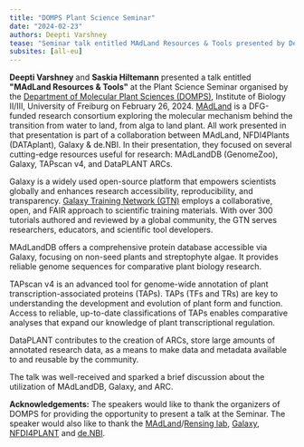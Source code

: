 ```yaml
---
title: "DOMPS Plant Science Seminar"
date: "2024-02-23"
authors: Deepti Varshney
tease: "Seminar talk entitled MAdLand Resources & Tools presented by Deepti Varshney and Saskia Hiltemann"
subsites: [all-eu]
---
```



**Deepti Varshney** and **Saskia Hiltemann** presented a talk entitled **"MAdLand Resources & Tools"** at the Plant Science Seminar organised by the [Department of Molecular Plant Sciences (DOMPS)](http://www.plantphotobiology.org/DOMPS/Plant_Science_Seminar.php), Institute of Biology II/III, University of Freiburg on February 26, 2024. [MAdLand](https://madland.science/) is a DFG-funded research consortium exploring the molecular mechanism behind the transition from water to land, from alga to land plant. All work presented in that presentation is part of a collaboration between  MAdLand, NFDI4Plants (DATAplant), Galaxy & de.NBI. In their presentation, they focused on several cutting-edge resources useful for research: MAdLandDB (GenomeZoo), Galaxy, TAPscan v4, and DataPLANT ARCs.


Galaxy is a widely used open-source platform that empowers scientists globally and enhances research accessibility, reproducibility, and transparency. [Galaxy Training Network (GTN)](https://training.galaxyproject.org/) employs a collaborative, open, and FAIR approach to scientific training materials. With over 300 tutorials authored and reviewed by a global community, the GTN serves researchers, educators, and scientific tool developers.

MAdLandDB offers a comprehensive protein database accessible via Galaxy, focusing on non-seed plants and streptophyte algae. It provides reliable genome sequences for comparative plant biology research.

TAPscan v4 is an advanced tool for genome-wide annotation of plant transcription-associated proteins (TAPs). TAPs (TFs and TRs) are key to understanding the development and evolution of plant form and function. Access to reliable, up-to-date classifications of TAPs enables comparative analyses that expand our knowledge of plant transcriptional regulation. 

DataPLANT contributes to the creation of ARCs, store large amounts of annotated research data, as a means to make data and metadata available to and reusable by the community.

The talk was well-received and sparked a brief discussion about the utilization of MAdLandDB, Galaxy, and ARC.

**Acknowledgements:** 
The speakers would like to thank the organizers of DOMPS for providing the opportunity to present a talk at the Seminar. The speaker would also like to thank the [MAdLand](https://madland.science/)/[Rensing lab](http://plantco.de), [Galaxy](https://usegalaxy.eu/), [NFDI4PLANT](https://www.nfdi4plants.de/) and [de.NBI](https://www.denbi.de/). 
